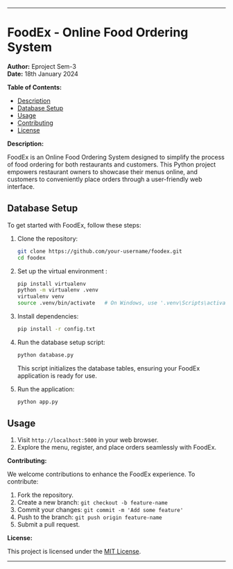 
---

# FoodEx - Online Food Ordering System

**Author:** Eproject Sem-3  
**Date:** 18th January 2024

**Table of Contents:**
- [Description](#description)
- [Database Setup](#database-setup)
- [Usage](#usage)
- [Contributing](#contributing)
- [License](#license)

**Description:**

FoodEx is an Online Food Ordering System designed to simplify the process of food ordering for both restaurants and customers. This Python project empowers restaurant owners to showcase their menus online, and customers to conveniently place orders through a user-friendly web interface.

## Database Setup

To get started with FoodEx, follow these steps:

1. Clone the repository:

   ```bash
   git clone https://github.com/your-username/foodex.git
   cd foodex
   ```

2. Set up the virtual environment :
   ```bash
   pip install virtualenv
   python -m virtualenv .venv
   virtualenv venv
   source .venv/bin/activate   # On Windows, use '.venv\Scripts\activate'
   ```

4. Install dependencies:

   ```bash
   pip install -r config.txt
   ```

5. Run the database setup script:

   ```bash
   python database.py
   ```

   This script initializes the database tables, ensuring your FoodEx application is ready for use.

6. Run the application:

   ```bash
   python app.py
   ```

## Usage

1. Visit `http://localhost:5000` in your web browser.
2. Explore the menu, register, and place orders seamlessly with FoodEx.

**Contributing:**

We welcome contributions to enhance the FoodEx experience. To contribute:

1. Fork the repository.
2. Create a new branch: `git checkout -b feature-name`
3. Commit your changes: `git commit -m 'Add some feature'`
4. Push to the branch: `git push origin feature-name`
5. Submit a pull request.

**License:**

This project is licensed under the [MIT License](LICENSE).

---

